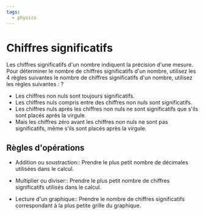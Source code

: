 ```yaml
---
tags:
  - physics
---
```

# Chiffres significatifs
Les chiffres significatifs d'un nombre indiquent la précision d'une mesure. Pour déterminer le nombre de chiffres significatifs d'un nombre, utilisez les 4 règles suivantes
le nombre de chiffres significatifs d'un nombre, utilisez les règles suivantes :
?
- Les chiffres non nuls sont toujours significatifs.
- Les chiffres nuls compris entre des chiffres non nuls sont significatifs.
- Les chiffres nuls après les chiffres non nuls ne sont significatifs que s'ils sont placés après la virgule.
- Mais les chiffres zéro avant les chiffres non nuls ne sont pas significatifs, même s'ils sont placés après la virgule.
<!--SR:!2023-10-19,25,250-->

## Règles d'opérations
- Addition ou soustraction:: Prendre le plus petit nombre de décimales utilisées dans le calcul.
<!--SR:!2023-10-14,22,250-->
- Multiplier ou diviser:: Prendre le plus petit nombre de chiffres significatifs utilisés dans le calcul.
<!--SR:!2023-10-17,19,210-->
- Lecture d'un graphique:: Prendre le nombre de chiffres significatifs correspondant à la plus petite grille du graphique.
